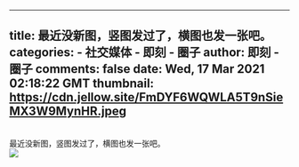 
---
title: 最近没新图，竖图发过了，横图也发一张吧。
categories: 
    - 社交媒体
    - 即刻 - 圈子
author: 即刻 - 圈子
comments: false
date: Wed, 17 Mar 2021 02:18:22 GMT
thumbnail: https://cdn.jellow.site/FmDYF6WQWLA5T9nSieMX3W9MynHR.jpeg
---

<div>   
<br>最近没新图，竖图发过了，横图也发一张吧。<br><picture><source srcset="https://cdn.jellow.site/FmDYF6WQWLA5T9nSieMX3W9MynHR.jpeg/strip/format/webp" type="image/webp"><source srcset="https://cdn.jellow.site/FmDYF6WQWLA5T9nSieMX3W9MynHR.jpeg" type="image/jpeg"><img referrerpolicy="no-referrer" src="https://cdn.jellow.site/FmDYF6WQWLA5T9nSieMX3W9MynHR.jpeg"></picture>  
</div>
            
